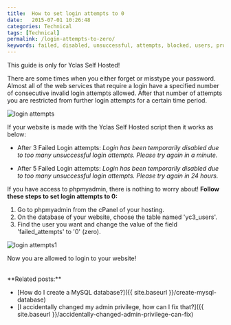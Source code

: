 ```yaml
---
title:  How to set login attempts to 0
date:   2015-07-01 10:26:48
categories: Technical
tags: [Technical]
permalink: /login-attempts-to-zero/
keywords: failed, disabled, unsuccessful, attempts, blocked, users, profile, admin, phpmyadmin
---
```

<div class="alert alert-warning">
<strong><i class="glyphicon glyphicon-warning-sign"></i> </strong> This guide is only for Yclas Self Hosted!
</div>

There are some times when you either forget or misstype your password. Almost all of the web services that require a login have a specified number of consecutive invalid login attempts allowed. After that number of attempts you are restricted from further login attempts for a certain time period.

![login attempts](//docs.yclas.com/images/loginattempts1.png)

If your website is made with the Yclas Self Hosted script then it works as below:

+ After 3 Failed Login attempts: _Login has been temporarily disabled due to too many unsuccessful login attempts. Please try again in a minute._

+ After 5 Failed Login attempts: _Login has been temporarily disabled due to too many unsuccessful login attempts. Please try again in 24 hours._

If you have access to phpmyadmin, there is nothing to worry about! **Follow these steps to set login attempts to 0:**

1. Go to phpmyadmin from the cPanel of your hosting.
2. On the database of your website, choose the table named 'yc3_users'.
3. Find the user you want and change the value of the field 'failed_attempts' to '0' (zero).

![login attempts1](//docs.yclas.com/images/loginattempts.png)

Now you are allowed to login to your website!

<br>
  **Related posts:**
  
* [How do I create a MySQL database?]({{ site.baseurl }}/create-mysql-database)
* [I accidentally changed my admin privilege, how can I fix that?]({{ site.baseurl }}/accidentally-changed-admin-privilege-can-fix)


